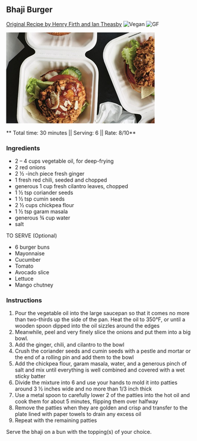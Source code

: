 ## Bhaji Burger

[Original Recipe by Henry Firth and Ian Theasby](https://thesecretingredientblog.com/2018/05/03/big-bhaji-burger-from-bosh-by-henry-firth-and-ian-theasby/)
![Vegan](https://img.shields.io/badge/-Vegan-brightgreen.svg)
![GF](https://img.shields.io/badge/-Gluten--free-yellow.svg)

![Picture](../img/bhaji_burger.jpg)

** Total time: 30 minutes || Serving: 6  || Rate: 8/10**

### Ingredients

- 2 – 4 cups vegetable oil, for deep-frying
- 2 red onions
- 2 ½ -inch piece fresh ginger
- 1 fresh red chili, seeded and chopped
- generous 1 cup fresh cilantro leaves, chopped
- 1 ½ tsp coriander seeds
- 1 ½ tsp cumin seeds
- 2 ½ cups chickpea flour
- 1 ½ tsp garam masala
- generous ¾ cup water
- salt

TO SERVE (Optional)

- 6 burger buns
- Mayonnaise
- Cucumber
- Tomato
- Avocado slice
- Lettuce
- Mango chutney



### Instructions


1. Pour the vegetable oil into the large saucepan so that it comes no more than two-thirds up the side of the pan. Heat the oil to 350°F, or until a wooden spoon dipped into the oil sizzles around the edges
3. Meanwhile, peel and very finely slice the onions and put them into a big bowl.
1. Add the ginger, chili, and cilantro to the bowl 
1. Crush the coriander seeds and cumin seeds with a pestle and mortar or the end of a rolling pin and add them to the bowl 
1. Add the chickpea flour, garam masala, water, and a generous pinch of salt and mix until everything is well combined and covered with a wet sticky batter
1. Divide the mixture into 6 and use your hands to mold it into patties around 3 ½ inches wide and no more than 1/3 inch thick 
1. Use a metal spoon to carefully lower 2 of the patties into the hot oil and cook them for about 5 minutes, flipping them over halfway 
1. Remove the patties when they are golden and crisp and transfer to the plate lined with paper towels to drain any excess oil 
1. Repeat with the remaining patties

Serve the bhaji on a bun with the topping(s) of your choice.
